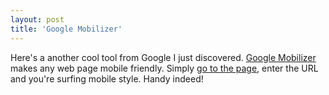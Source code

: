 ```yaml
---
layout: post
title: 'Google Mobilizer'
---
```

Here's a another cool tool from Google I just discovered. [Google Mobilizer](http://www.google.com/gwt/n) makes any web page mobile friendly. Simply [go to the page](http://www.google.com/gwt/n), enter the URL and you're surfing mobile style. Handy indeed!
